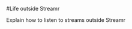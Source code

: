 <a name="life-outside-streamr"></a>
#Life outside Streamr

Explain how to listen to streams outside Streamr
